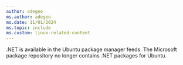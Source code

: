 ```yaml
---
author: adegeo
ms.author: adegeo
ms.date: 11/01/2024
ms.topic: include
ms.custom: linux-related-content
---
```


.NET is available in the Ubuntu package manager feeds. The Microsoft package repository no longer contains .NET packages for Ubuntu.
